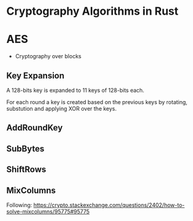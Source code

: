 # Cryptography Algorithms in Rust


# AES

- Cryptography over blocks


## Key Expansion

A 128-bits key is expanded to 11 keys of 128-bits each.


For each round a key is created based on the previous keys by rotating, substution and applying XOR over the keys.

## AddRoundKey

## SubBytes

## ShiftRows

## MixColumns

Following: https://crypto.stackexchange.com/questions/2402/how-to-solve-mixcolumns/95775#95775
